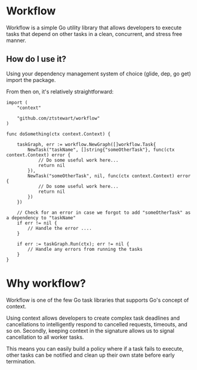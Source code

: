 # Workflow

Workflow is a simple Go utility library that allows developers to execute tasks
that depend on other tasks in a clean, concurrent, and stress free manner.

## How do I use it?

Using your dependency management system of choice (glide, dep, go get) import the package.

From then on, it's relatively straightforward:

```
import (
    "context"

    "github.com/ztstewart/workflow"
)

func doSomething(ctx context.Context) {

    taskGraph, err := workflow.NewGraph([]workflow.Task{
        NewTask("taskName", []string{"someOtherTask"}, func(ctx context.Context) error {
            // Do some useful work here...
            return nil
        }),
        NewTask("someOtherTask", nil, func(ctx context.Context) error {
            // Do some useful work here...
            return nil
        })
    })

    // Check for an error in case we forgot to add "someOtherTask" as a dependency to "taskName"
    if err != nil {
        // Handle the error ....
    }

    if err := taskGraph.Run(ctx); err != nil {
        // Handle any errors from running the tasks
    }
}
```

# Why workflow?

Workflow is one of the few Go task libraries that supports Go's concept of context.

Using context allows developers to create complex task deadlines and cancellations to intelligently respond to cancelled requests,
timeouts, and so on. Secondly, keeping context in the signature allows us to signal cancellation to all worker tasks.

This means you can easily build a policy where if a task fails to execute, other tasks can be notified and clean up their own state
before early termination.